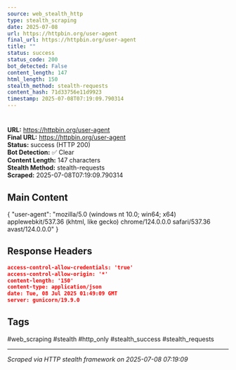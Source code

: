 ```yaml
---
source: web_stealth_http
type: stealth_scraping
date: 2025-07-08
url: https://httpbin.org/user-agent
final_url: https://httpbin.org/user-agent
title: ""
status: success
status_code: 200
bot_detected: False
content_length: 147
html_length: 150
stealth_method: stealth-requests
content_hash: 71d33756e11d9923
timestamp: 2025-07-08T07:19:09.790314
---
```


# 

**URL:** https://httpbin.org/user-agent  
**Final URL:** https://httpbin.org/user-agent  
**Status:** success (HTTP 200)  
**Bot Detection:** ✅ Clear  
**Content Length:** 147 characters  
**Stealth Method:** stealth-requests  
**Scraped:** 2025-07-08T07:19:09.790314  

## Main Content

{ "user-agent": "mozilla/5.0 (windows nt 10.0; win64; x64) applewebkit/537.36 (khtml, like gecko) chrome/124.0.0.0 safari/537.36 avast/124.0.0.0" }







## Response Headers

```json
access-control-allow-credentials: 'true'
access-control-allow-origin: '*'
content-length: '150'
content-type: application/json
date: Tue, 08 Jul 2025 01:49:09 GMT
server: gunicorn/19.9.0

```

## Tags

#web_scraping #stealth #http_only #stealth_success #stealth_requests

---
*Scraped via HTTP stealth framework on 2025-07-08 07:19:09*
